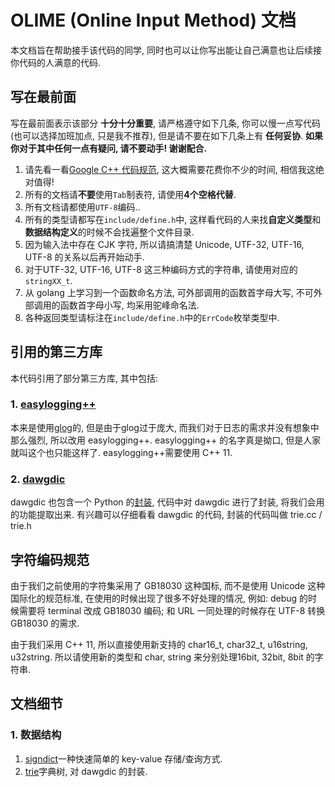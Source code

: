 # OLIME (Online Input Method) 文档

本文档旨在帮助接手该代码的同学, 同时也可以让你写出能让自己满意也让后续接你代码的人满意的代码.


## 写在最前面

写在最前面表示该部分 **十分十分重要**, 请严格遵守如下几条, 你可以慢一点写代码 (也可以选择加班加点, 只是我不推荐), 但是请不要在如下几条上有 **任何妥协**.
**如果你对于其中任何一点有疑问, 请不要动手! 谢谢配合.**

1. 请先看一看[Google C++ 代码规范](http://zh-google-styleguide.readthedocs.org/en/latest/contents/), 这大概需要花费你不少的时间, 相信我这绝对值得!
2. 所有的文档请**不要**使用`Tab`制表符, 请使用**4个空格代替**.
3. 所有文档请都使用`UTF-8`编码..
4. 所有的类型请都写在`include/define.h`中, 这样看代码的人来找**自定义类型**和**数据结构定义**的时候不会找遍整个文件目录.
5. 因为输入法中存在 CJK 字符, 所以请搞清楚 Unicode, UTF-32, UTF-16, UTF-8 的关系以后再开始动手.
6. 对于UTF-32, UTF-16, UTF-8 这三种编码方式的字符串, 请使用对应的`stringXX_t`.
7. 从 golang 上学习到一个函数命名方法, 可外部调用的函数首字母大写, 不可外部调用的函数首字母小写, 均采用驼峰命名法.
8. 各种返回类型请标注在`include/define.h`中的`ErrCode`枚举类型中.


## 引用的第三方库

本代码引用了部分第三方库, 其中包括:

### 1. [easylogging++](https://github.com/easylogging/easyloggingpp)

本来是使用[glog](https://code.google.com/p/google-glog/)的, 但是由于glog过于庞大, 而我们对于日志的需求并没有想象中那么强烈,
所以改用 easylogging++. easylogging++ 的名字真是拗口, 但是人家就叫这个也只能这样了. easylogging++需要使用 C++ 11.

### 2. [dawgdic](https://code.google.com/p/dawgdic/)

dawgdic 也包含一个 Python 的[封装](https://github.com/kmike/DAWG), 代码中对
dawgdic 进行了封装, 将我们会用的功能提取出来. 有兴趣可以仔细看看 dawgdic 的代码,
封装的代码叫做 trie.cc / trie.h


## 字符编码规范

由于我们之前使用的字符集采用了 GB18030 这种国标, 而不是使用 Unicode
这种国际化的规范标准, 在使用的时候出现了很多不好处理的情况, 例如: debug
的时候需要将 terminal 改成 GB18030 编码; 和 URL 一同处理的时候存在 UTF-8
转换 GB18030 的需求.

由于我们采用 C++ 11, 所以直接使用新支持的 char16_t, char32_t, u16string,
u32string. 所以请使用新的类型和 char, string 来分别处理16bit, 32bit, 8bit
的字符串.


## 文档细节

### 1. 数据结构

1. [signdict](/docs/signdict.md)一种快速简单的 key-value 存储/查询方式.
2. [trie](/docs/trie.md)字典树, 对 dawgdic 的封装.
